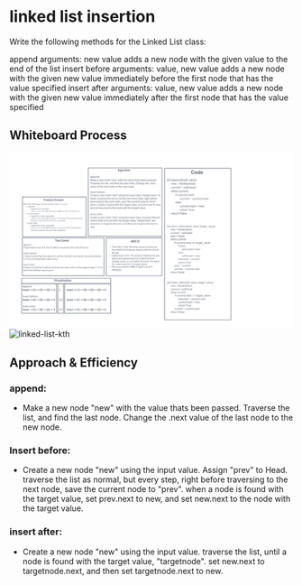 # linked list insertion

Write the following methods for the Linked List class:

append
arguments: new value
adds a new node with the given value to the end of the list
insert before
arguments: value, new value
adds a new node with the given new value immediately before the first node that has the value specified
insert after
arguments: value, new value
adds a new node with the given new value immediately after the first node that has the value specified

## Whiteboard Process

![linked-list-insertion](/python/linked-list-insertions/screenshot-6.jpg)
![linked-list-kth](/python/linked-list-insertions/kth.png)

## Approach & Efficiency

### append:

- Make a new node "new" with the value thats been passed. Traverse the list, and find the last node. Change the .next value of the last node to the new node.

### Insert before:

- Create a new node "new" using the input value. Assign "prev" to Head. traverse the list as normal, but every step, right before traversing to the next node, save the current node to "prev". when a node is found with the target value, set prev.next to new, and set new.next to the node with the target value.  

### insert after:

- Create a new node "new" using the input value. traverse the list, until a node is found with the target value, "targetnode". set new.next to targetnode.next, and then set targetnode.next to new.
